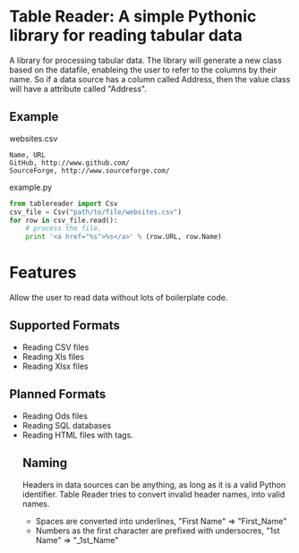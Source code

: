 Table Reader: A simple Pythonic library for reading tabular data
================================================================
A library for processing tabular data.
The library will generate a new class based on the datafile, enableing the user to refer to the columns by their name. So if a data source has a column called Address, then the value class will have a attribute called "Address".

Example
--------------------
websites.csv

```
Name, URL
GitHub, http://www.github.com/
SourceForge, http://www.sourceforge.com/
```

example.py

```python
from tablereader import Csv
csv_file = Csv("path/to/file/websites.csv")
for row in csv_file.read():
    # process the file.
    print '<a href="%s">%s</a>' % (row.URL, row.Name)
```

Features
========
Allow the user to read data without lots of boilerplate code.


Supported Formats
-----------------
* Reading CSV files
* Reading Xls files
* Reading Xlsx files

Planned Formats
---------------
* Reading Ods files
* Reading SQL databases
* Reading HTML files with <table> tags.



Naming
------
Headers in data sources can be anything, as long as it is a valid Python identifier.
Table Reader tries to convert invalid header names, into valid names.

* Spaces are converted into underlines, "First Name" => "First_Name"
* Numbers as the first character are prefixed with undersocres, "1st Name" => "_1st_Name"
